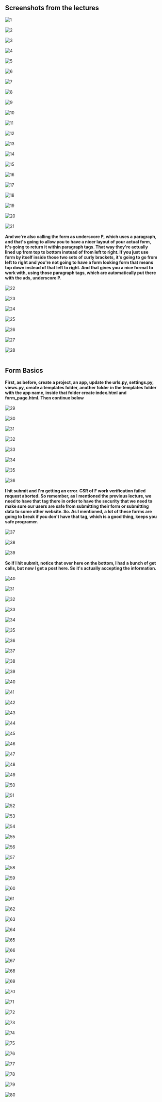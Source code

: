 ## Screenshots from the lectures<br>

![1](screenshots/1.PNG)<br><br>
![2](screenshots/2.PNG)<br><br>
![3](screenshots/3.PNG)<br><br>
![4](screenshots/4.PNG)<br><br>
![5](screenshots/5.PNG)<br><br>
![6](screenshots/6.PNG)<br><br>
![7](screenshots/7.PNG)<br><br>
![8](screenshots/8.PNG)<br><br>
![9](screenshots/9.PNG)<br><br>
![10](screenshots/10.PNG)<br><br>
![11](screenshots/11.PNG)<br><br>
![12](screenshots/12.PNG)<br><br>
![13](screenshots/13.PNG)<br><br>
![14](screenshots/14.PNG)<br><br>
![15](screenshots/15.PNG)<br><br>
![16](screenshots/16.PNG)<br><br>
![17](screenshots/17.PNG)<br><br>
![18](screenshots/18.PNG)<br><br>
![19](screenshots/19.PNG)<br><br>
![20](screenshots/20.PNG)<br><br>
![21](screenshots/21.PNG)<br><br>
**And we're also calling the form as underscore P, which uses a paragraph, and that's going to allow
you to have a nicer layout of your actual form, it's going to return it within paragraph tags.
That way they're actually lined up from top to bottom instead of from left to right.
If you just use form by itself inside those two sets of curly brackets, it's going to go from left
to right and you're not going to have a form looking form that means top down instead of that left to
right.
And that gives you a nice format to work with, using those paragraph tags, which are automatically
put there with the ads, underscore P.**<br><br>
![22](screenshots/22.PNG)<br><br>
![23](screenshots/23.PNG)<br><br>
![24](screenshots/24.PNG)<br><br>
![25](screenshots/25.PNG)<br><br>
![26](screenshots/26.PNG)<br><br>
![27](screenshots/27.PNG)<br><br>
![28](screenshots/28.PNG)<br><br>
## Form Basics
**First, as before, create a project, an app, update the urls.py, settings.py, views.py, create a templates folder, another folder in the templates folder with the app name, inside that folder create index.html and form_page.html. Then continue below**<br><br>
![29](screenshots/29.PNG)<br><br>
![30](screenshots/30.PNG)<br><br>
![31](screenshots/31.PNG)<br><br>
![32](screenshots/32.PNG)<br><br>
![33](screenshots/33.PNG)<br><br>
![34](screenshots/34.PNG)<br><br>
![35](screenshots/35.PNG)<br><br>
![36](screenshots/36.PNG)<br><br>
**I hit submit and I'm getting an error.
CSR of F work verification failed request aborted.
So remember, as I mentioned the previous lecture, we need to have that tag there in order to have
the security that we need to make sure our users are safe from submitting their form or submitting data
to some other website.
So.
As I mentioned, a lot of these forms are going to break if you don't have that tag, which is a good
thing, keeps you safe programer.**<br><br>
![37](screenshots/37.PNG)<br><br>
![38](screenshots/38.PNG)<br><br>
![39](screenshots/39.PNG)<br><br>
**So if I hit submit, notice that over here on the bottom, I had a bunch of get calls, but now I get
a post here.
So it's actually accepting the information.**<br><br>
![40](screenshots/40.PNG)<br><br>
![31](screenshots/31.PNG)<br><br>
![32](screenshots/32.PNG)<br><br>
![33](screenshots/33.PNG)<br><br>
![34](screenshots/34.PNG)<br><br>
![35](screenshots/35.PNG)<br><br>
![36](screenshots/36.PNG)<br><br>
![37](screenshots/37.PNG)<br><br>
![38](screenshots/38.PNG)<br><br>
![39](screenshots/39.PNG)<br><br>
![40](screenshots/40.PNG)<br><br>
![41](screenshots/41.PNG)<br><br>
![42](screenshots/42.PNG)<br><br>
![43](screenshots/43.PNG)<br><br>
![44](screenshots/44.PNG)<br><br>
![45](screenshots/45.PNG)<br><br>
![46](screenshots/46.PNG)<br><br>
![47](screenshots/47.PNG)<br><br>
![48](screenshots/48.PNG)<br><br>
![49](screenshots/49.PNG)<br><br>
![50](screenshots/50.PNG)<br><br>
![51](screenshots/51.PNG)<br><br>
![52](screenshots/52.PNG)<br><br>
![53](screenshots/53.PNG)<br><br>
![54](screenshots/54.PNG)<br><br>
![55](screenshots/55.PNG)<br><br>
![56](screenshots/56.PNG)<br><br>
![57](screenshots/57.PNG)<br><br>
![58](screenshots/58.PNG)<br><br>
![59](screenshots/59.PNG)<br><br>
![60](screenshots/60.PNG)<br><br>
![61](screenshots/61.PNG)<br><br>
![62](screenshots/62.PNG)<br><br>
![63](screenshots/63.PNG)<br><br>
![64](screenshots/64.PNG)<br><br>
![65](screenshots/65.PNG)<br><br>
![66](screenshots/66.PNG)<br><br>
![67](screenshots/67.PNG)<br><br>
![68](screenshots/68.PNG)<br><br>
![69](screenshots/69.PNG)<br><br>
![70](screenshots/70.PNG)<br><br>
![71](screenshots/71.PNG)<br><br>
![72](screenshots/72.PNG)<br><br>
![73](screenshots/73.PNG)<br><br>
![74](screenshots/74.PNG)<br><br>
![75](screenshots/75.PNG)<br><br>
![76](screenshots/76.PNG)<br><br>
![77](screenshots/77.PNG)<br><br>
![78](screenshots/78.PNG)<br><br>
![79](screenshots/79.PNG)<br><br>
![80](screenshots/80.PNG)<br><br>
